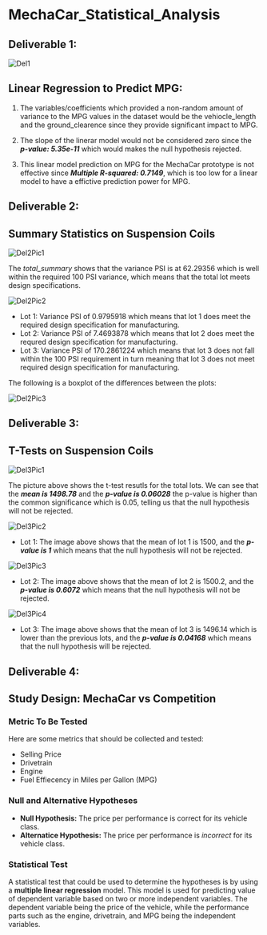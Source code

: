# MechaCar_Statistical_Analysis
## Deliverable 1:

![Del1](https://user-images.githubusercontent.com/97326526/173215087-8f5fb46e-bd13-474a-87df-a0eddc71a1ef.JPG)


## Linear Regression to Predict MPG:

1. The variables/coefficients which provided a non-random amount of variance to the MPG values in the dataset would be the vehiocle_length and the ground_clearence since 
they provide significant impact to MPG.

2. The slope of the linerar model would not be considered zero since the ***p-value: 5.35e-11*** which would makes the null hypothesis rejected.

3. This linear model prediction on MPG for the MechaCar prototype is not effective since ***Multiple R-squared:  0.7149***, which is too low for a linear model to have a effictive prediction power for MPG.

## Deliverable 2:

## Summary Statistics on Suspension Coils

![Del2Pic1](https://user-images.githubusercontent.com/97326526/173215093-d88ae87a-0cb5-4ba2-bf39-7779ecef3460.JPG)

The *total_summary* shows that the variance PSI is at 62.29356 which is well within the required 100 PSI variance, which means that the total lot meets design specifications.

![Del2Pic2](https://user-images.githubusercontent.com/97326526/173215095-4c953125-5f55-48a8-903f-09dc0731e733.JPG)

- Lot 1: Variance PSI of 0.9795918 which means that lot 1 does meet the required design specification for manufacturing.
- Lot 2: Variance PSI of 7.4693878 which means that lot 2 does meet the requred design specification for manufacturing.
- Lot 3: Variance PSI of 170.2861224 which means that lot 3 does not fall within the 100 PSI requirement in turn meaning that lot 3 does not meet required design specification for manufacturing.

The following is a boxplot of the differences between the plots:

![Del2Pic3](https://user-images.githubusercontent.com/97326526/173215097-33fb8002-bdd4-4e1d-af10-fba44180e34b.png)

## Deliverable 3:

## T-Tests on Suspension Coils

![Del3Pic1](https://user-images.githubusercontent.com/97326526/173215105-96381266-13fc-4c7f-bdd5-9be4f996212d.JPG)

The picture above shows the t-test resutls for the total lots. We can see that the ***mean is 1498.78*** and the ***p-value is 0.06028*** the p-value is higher than the common significance which is 0.05, telling us that the null hypothesis will not be rejected.

![Del3Pic2](https://user-images.githubusercontent.com/97326526/173215114-80e20bd1-0e0e-4bb3-9f0c-2e317f2067cc.JPG)

- Lot 1: The image above shows that the mean of lot 1 is 1500, and the ***p-value is 1*** which means that the null hypothesis will not be rejected.

![Del3Pic3](https://user-images.githubusercontent.com/97326526/173215120-ed48acbe-faa3-4180-99b4-d65d4fa21359.JPG)

- Lot 2: The image above shows that the mean of lot 2 is 1500.2, and the ***p-value is 0.6072*** which means that the null hypothesis will not be rejected.

![Del3Pic4](https://user-images.githubusercontent.com/97326526/173215128-656579ab-887f-495f-af5b-09d86503fbf0.JPG)

- Lot 3: The image above shows that the mean of lot 3 is 1496.14 which is lower than the previous lots, and the ***p-value is 0.04168*** which means that the null hypothesis will be rejected.

## Deliverable 4:

## Study Design: MechaCar vs Competition

### Metric To Be Tested

Here are some metrics that should be collected and tested:

- Selling Price
- Drivetrain
- Engine
- Fuel Effiecency in Miles per Gallon (MPG)

### Null and Alternative Hypotheses

- **Null Hypothesis:** The price per performance is correct for its vehicle class.
- **Alternatice Hypothesis:** The price per performance is *incorrect* for its vehicle class.

### Statistical Test

A statistical test that could be used to determine the hypotheses is by using a **multiple linear regression** model. This model is used for predicting value of dependent variable based on two or more independent variables. The dependent variable being the price of the vehicle, while the performance parts such as the engine, drivetrain, and MPG being the independent variables.
